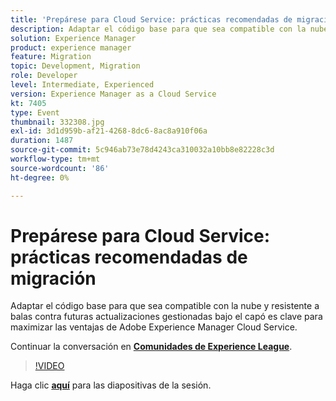 ```yaml
---
title: 'Prepárese para Cloud Service: prácticas recomendadas de migración'
description: Adaptar el código base para que sea compatible con la nube y resistente a balas contra futuras actualizaciones gestionadas bajo el capó es clave para maximizar las ventajas de Adobe Experience Manager Cloud Service.
solution: Experience Manager
product: experience manager
feature: Migration
topic: Development, Migration
role: Developer
level: Intermediate, Experienced
version: Experience Manager as a Cloud Service
kt: 7405
type: Event
thumbnail: 332308.jpg
exl-id: 3d1d959b-af21-4268-8dc6-8ac8a910f06a
duration: 1487
source-git-commit: 5c946ab73e78d4243ca310032a10bb8e82228c3d
workflow-type: tm+mt
source-wordcount: '86'
ht-degree: 0%

---
```


# Prepárese para Cloud Service: prácticas recomendadas de migración

Adaptar el código base para que sea compatible con la nube y resistente a balas contra futuras actualizaciones gestionadas bajo el capó es clave para maximizar las ventajas de Adobe Experience Manager Cloud Service.

Continuar la conversación en **[Comunidades de Experience League](https://adobe.ly/36Yd3v6)**.

>[!VIDEO](https://video.tv.adobe.com/v/332308/?quality=12&learn=on&hidetitle=true)

Haga clic **[aquí](/help/adobe-developers-live/assets/get-ready-aem-cloud.pdf)** para las diapositivas de la sesión.
